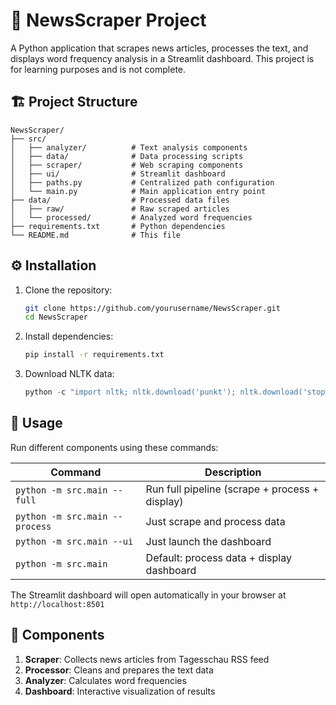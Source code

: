 # 📰 NewsScraper Project

A Python application that scrapes news articles, processes the text, and displays word frequency analysis in a Streamlit dashboard.
This project is for learning purposes and is not complete.

## 🏗️ Project Structure

```
NewsScraper/
├── src/
│   ├── analyzer/          # Text analysis components
│   ├── data/              # Data processing scripts
│   ├── scraper/           # Web scraping components
│   ├── ui/                # Streamlit dashboard
│   ├── paths.py           # Centralized path configuration
│   └── main.py            # Main application entry point
├── data/                  # Processed data files
│   ├── raw/               # Raw scraped articles
│   └── processed/         # Analyzed word frequencies
├── requirements.txt       # Python dependencies
└── README.md              # This file
```

## ⚙️ Installation

1. Clone the repository:
   ```bash
   git clone https://github.com/yourusername/NewsScraper.git
   cd NewsScraper
   ```

2. Install dependencies:
   ```bash
   pip install -r requirements.txt
   ```

3. Download NLTK data:
   ```python
   python -c "import nltk; nltk.download('punkt'); nltk.download('stopwords')"
   ```

## 🚀 Usage

Run different components using these commands:

| Command | Description |
|---------|-------------|
| `python -m src.main --full` | Run full pipeline (scrape + process + display) |
| `python -m src.main --process` | Just scrape and process data |
| `python -m src.main --ui` | Just launch the dashboard |
| `python -m src.main` | Default: process data + display dashboard |

The Streamlit dashboard will open automatically in your browser at `http://localhost:8501`

## 🔧 Components

1. **Scraper**: Collects news articles from Tagesschau RSS feed
2. **Processor**: Cleans and prepares the text data
3. **Analyzer**: Calculates word frequencies
4. **Dashboard**: Interactive visualization of results
